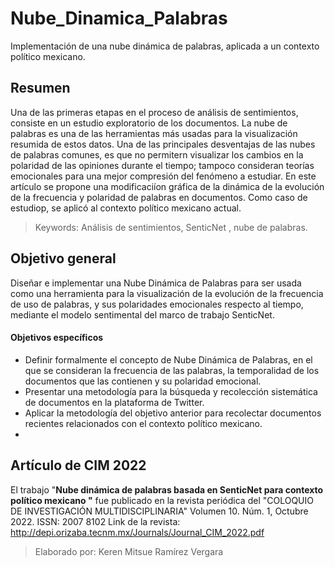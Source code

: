 # Nube_Dinamica_Palabras
Implementación de una nube dinámica de palabras, aplicada a un contexto político mexicano.
## Resumen
Una de las primeras etapas en el proceso de análisis de sentimientos, consiste en un estudio exploratorio de los documentos. La nube de palabras es una de las herramientas más usadas para la visualización resumida de estos datos. Una de las principales desventajas de las nubes de palabras comunes, es que no permitern visualizar los cambios en la polaridad de las opiniones durante el tiempo; tampoco  consideran teorías emocionales para una mejor compresión del fenómeno a estudiar. En este artículo se propone una modificaciíon gráfica de la dinámica de la evolución de la frecuencia y polaridad de palabras en documentos. Como caso de estudiop, se aplicó al contexto político mexicano actual. 

> Keywords: Análisis de sentimientos, SenticNet , nube de palabras.

## Objetivo general 
Diseñar e implementar una Nube Dinámica de Palabras para ser usada como una herramienta para la visualización de la evolución de la frecuencia de uso de palabras, y sus polaridades emocionales respecto al tiempo, mediante el modelo sentimental del marco de trabajo SenticNet.
#### Objetivos específicos
- Definir formalmente el concepto de Nube Dinámica de Palabras, en el que se consideran la frecuencia de las palabras, la temporalidad de los documentos que las contienen y su polaridad emocional.
- Presentar una metodología para la búsqueda y recolección sistemática de documentos en la plataforma de Twitter.
- Aplicar la metodología del objetivo anterior para recolectar documentos recientes relacionados con el contexto político mexicano.
- 
## Artículo de CIM 2022
El trabajo "**Nube dinámica de palabras basada en SenticNet para contexto
político mexicano "** fue publicado en la revista periódica del "COLOQUIO DE INVESTIGACIÓN MULTIDISCIPLINARIA" Volumen 10. Núm. 1, Octubre 2022. ISSN: 2007 8102
Link de la revista: http://depi.orizaba.tecnm.mx/Journals/Journal_CIM_2022.pdf
> Elaborado por: Keren Mitsue Ramírez Vergara
